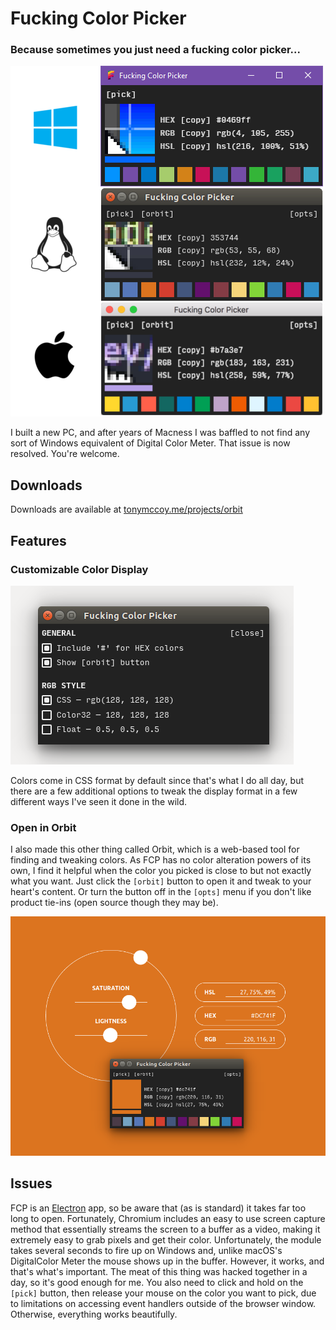 # Fucking Color Picker
### Because sometimes you just need a fucking color picker...

![](assets/screenshots/all-screens.png)

I built a new PC, and after years of Macness I was baffled to not find any sort of Windows equivalent of Digital Color Meter. That issue is now resolved. You're welcome.

## Downloads

Downloads are available at [tonymccoy.me/projects/orbit](http://www.tonymccoy.me/projects/orbit)

## Features

### Customizable Color Display

![Options Menu](assets/screenshots/fcp-options.png)

Colors come in CSS format by default since that's what I do all day, but there are a few additional options to tweak the display format in a few different ways I've seen it done in the wild.

### Open in Orbit

I also made this other thing called Orbit, which is a web-based tool for finding and tweaking colors. As FCP has no color alteration powers of its own, I find it helpful when the color you picked is close to but not exactly what you want. Just click the `[orbit]` button to open it and tweak to your heart's content. Or turn the button off in the `[opts]` menu if you don't like product tie-ins (open source though they may be).

![FCP and Orbit](assets/screenshots/fcp-and-orbit.png)

## Issues

FCP is an [Electron](http://electron.atom.io) app, so be aware that (as is standard) it takes far too long to open. Fortunately, Chromium includes an easy to use screen capture method that essentially streams the screen to a buffer as a video, making it extremely easy to grab pixels and get their color. Unfortunately, the module takes several seconds to fire up on Windows and, unlike macOS's DigitalColor Meter the mouse shows up in the buffer. However, it works, and that's what's important. The meat of this thing was hacked together in a day, so it's good enough for me. You also need to click and hold on the `[pick]` button, then release your mouse on the color you want to pick, due to limitations on accessing event handlers outside of the browser window. Otherwise, everything works beautifully.